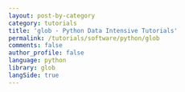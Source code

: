 ```yaml
---
layout: post-by-category
category: tutorials
title: 'glob - Python Data Intensive Tutorials'
permalink: /tutorials/software/python/glob
comments: false
author_profile: false
language: python
library: glob
langSide: true
---
```

